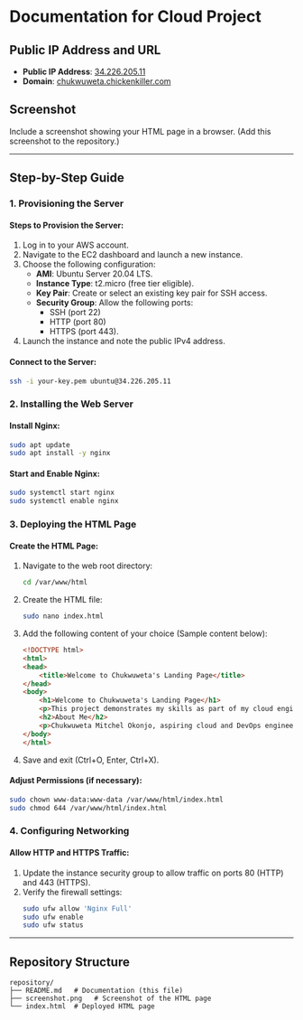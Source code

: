 # Documentation for Cloud Project

## Public IP Address and URL
- **Public IP Address**: [34.226.205.11](34.226.205.11)
- **Domain**: [chukwuweta.chickenkiller.com](http://chukwuweta.chickenkiller.com)

## Screenshot
Include a screenshot showing your HTML page in a browser. (Add this screenshot to the repository.)

---

## Step-by-Step Guide

### 1. Provisioning the Server
#### Steps to Provision the Server:
1. Log in to your AWS account.
2. Navigate to the EC2 dashboard and launch a new instance.
3. Choose the following configuration:
   - **AMI**: Ubuntu Server 20.04 LTS.
   - **Instance Type**: t2.micro (free tier eligible).
   - **Key Pair**: Create or select an existing key pair for SSH access.
   - **Security Group**: Allow the following ports:
     - SSH (port 22)
     - HTTP (port 80)
     - HTTPS (port 443).
4. Launch the instance and note the public IPv4 address.

#### Connect to the Server:
```bash
ssh -i your-key.pem ubuntu@34.226.205.11
```

### 2. Installing the Web Server
#### Install Nginx:
```bash
sudo apt update
sudo apt install -y nginx
```
#### Start and Enable Nginx:
```bash
sudo systemctl start nginx
sudo systemctl enable nginx
```

### 3. Deploying the HTML Page
#### Create the HTML Page:
1. Navigate to the web root directory:
   ```bash
   cd /var/www/html
   ```
2. Create the HTML file:
   ```bash
   sudo nano index.html
   ```
3. Add the following content of your choice (Sample content below):
   ```html
   <!DOCTYPE html>
   <html>
   <head>
       <title>Welcome to Chukwuweta's Landing Page</title>
   </head>
   <body>
       <h1>Welcome to Chukwuweta's Landing Page</h1>
       <p>This project demonstrates my skills as part of my cloud engineering program.</p>
       <h2>About Me</h2>
       <p>Chukwuweta Mitchel Okonjo, aspiring cloud and DevOps engineer with experience in web development and system administration.</p>
   </body>
   </html>
   ```
4. Save and exit (Ctrl+O, Enter, Ctrl+X).

#### Adjust Permissions (if necessary):
```bash
sudo chown www-data:www-data /var/www/html/index.html
sudo chmod 644 /var/www/html/index.html
```

### 4. Configuring Networking
#### Allow HTTP and HTTPS Traffic:
1. Update the instance security group to allow traffic on ports 80 (HTTP) and 443 (HTTPS).
2. Verify the firewall settings:
   ```bash
   sudo ufw allow 'Nginx Full'
   sudo ufw enable
   sudo ufw status
   ```

---

## Repository Structure
```
repository/
├── README.md   # Documentation (this file)
├── screenshot.png   # Screenshot of the HTML page
└── index.html  # Deployed HTML page
```
